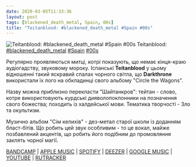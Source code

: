 ```yaml
---
date: 2020-03-05T11:33:36
layout: post
tags: [blackened_death_metal, Spain, 00s]
title: "Teitanblood: #blackened_death_metal #Spain #00s"
---
```

![Teitanblood: #blackened_death_metal #Spain #00s](/assets/photos/photo_912@05-03-2020_11-33-36.jpg)
Teitanblood: [#blackened_death_metal](/tags/#blackened_death_metal) [#Spain](/tags/#Spain) [#00s](/tags/#00s)

Регулярно проявляються митці, котрі показують, що немає кінця-краю аудіогадству, звуковому мороку. Іспанські **Teitanblood** у цьому відношенні такий яскравий спалах чорного світла, що **Darkthrone** використали їх лого на обкладинці свого альбому &quot;Circle the Wagons&quot;.

Назву можна приблизно перекласти &quot;Шайтанкров&quot;: тейтан - слово, котре використовують курдські дияволопоклонники на позначення свого божества; походить із халдейської мови. Тематика творчості - Зло та окультизм.

Музично альбом &quot;Сім келихів&quot; - дез-метал старої школи із доданням бласт-бітів. Що робить цей звук особливим - то це вокал, майже позбавлений акцентів, що робить його подібним до промовляння заклять чорної магії.

[BANDCAMP](https://teitanblood.bandcamp.com/album/seven-chalices) | [APPLE MUSIC](https://music.apple.com/ru/album/seven-chalices/1434610858) | [SPOTIFY](https://open.spotify.com/album/25EaVVYGp6Z4R7Mpsjtrya) | [DEEZER](https://www.deezer.com/album/62383252?utm_source=deezer&amp;utm_content=album-62383252&amp;utm_term=1601611822_1583400526&amp;utm_medium=web) | [GOOGLE MUSIC](https://play.google.com/music/m/Bod4qzk2l3v5lihrui4a7l3lnsi?t=Seven_Chalices_-_Teitanblood) | [YOUTUBE](https://www.youtube.com/playlist?list=OLAK5uy_nY1MPG3X2X1j2il8V16KnYPF5fCENv7Qk) | [RUTRACKER](https://rutracker.org/forum/viewtopic.php?t=4101207)